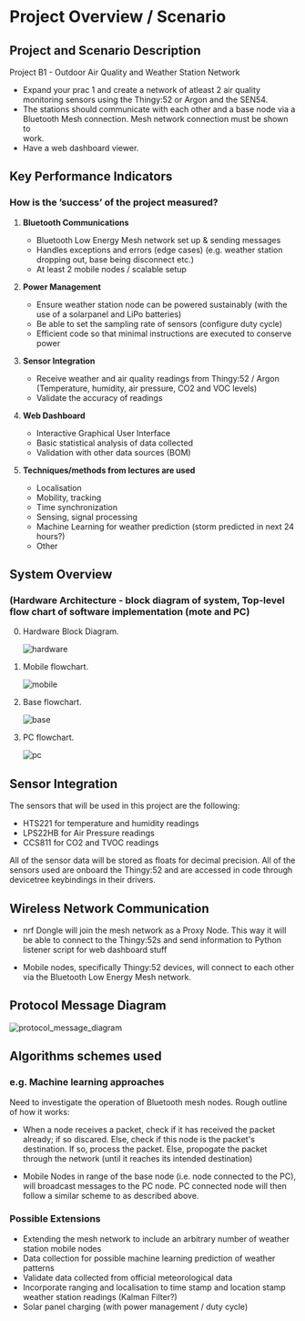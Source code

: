 # Project Overview / Scenario

## Project and Scenario Description 

Project B1 - Outdoor Air Quality and Weather Station Network 
* Expand	your	prac 1	and	create	a	network	of atleast	2 air	quality	
monitoring	sensors	using	the	Thingy:52 or	Argon and	the	SEN54.
*  The	stations	should	communicate	with	each	other	and	a	base	node	via	a	
Bluetooth	Mesh	connection. Mesh	network	connection	must	be	shown	to	
work.
* Have	a	web	dashboard	viewer.

## Key Performance Indicators
### How is the ’success’ of the project measured?

1.  **Bluetooth Communications**
    - Bluetooth Low Energy Mesh network set up & sending messages
    - Handles exceptions and errors (edge cases) (e.g. weather station dropping out, base being disconnect etc.)
    - At least 2 mobile nodes / scalable setup
2.  **Power Management**
    - Ensure weather station node can be powered sustainably (with the use of a solarpanel and LiPo batteries)
    - Be able to set the sampling rate of sensors (configure duty cycle)
    - Efficient code so that minimal instructions are executed to conserve power
3.  **Sensor Integration**
    - Receive weather and air quality readings from Thingy:52 / Argon (Temperature, humidity, air pressure, CO2 and VOC levels)
    - Validate the accuracy of readings
4.  **Web Dashboard**
    - Interactive Graphical User Interface
    - Basic statistical analysis of data collected
    - Validation with other data sources (BOM)
    
5.  **Techniques/methods from lectures are used**
    - Localisation
    - Mobility, tracking
    - Time synchronization
    - Sensing, signal processing
    - Machine Learning for weather prediction (storm predicted in next 24 hours?)
    - Other 

## System Overview
### (Hardware Architecture - block diagram of system, Top-level flow chart of software implementation (mote and PC)

0. Hardware Block Diagram. 

    ![hardware](img/mobile_block.drawio.png)
    

1. Mobile flowchart. 

    ![mobile](img/mobile_flowchart.drawio.png)
    
2. Base flowchart. 
    
    ![base](img/base_flowchart.drawio.png)
    
    
3. PC flowchart. 

    ![pc](img/pc_flowchart.drawio.png)
    
    


## Sensor Integration 
The sensors that will be used in this project are the following: 
* HTS221 for temperature and humidity readings
* LPS22HB for Air Pressure readings
* CCS811 for CO2 and TVOC readings 

All of the sensor data will be stored as floats for decimal precision. All of the sensors used are onboard the Thingy:52 and are accessed in code through devicetree keybindings in their drivers. 

## Wireless Network Communication

* nrf Dongle will join the mesh network as a Proxy Node. This way it will be able to connect to the Thingy:52s and send information to Python listener script for web dashboard stuff 

* Mobile nodes, specifically Thingy:52 devices, will connect to each other via the Bluetooth Low Energy Mesh network. 

## Protocol Message Diagram

![protocol_message_diagram](img/protocol_message_diagram.png)

## Algorithms schemes used
### e.g. Machine learning approaches

Need to investigate the operation of Bluetooth mesh nodes. Rough outline of how it works: 

* When a node receives a packet, check if it has received the packet already; if so discared. Else, check if this node is the packet's destination. If so, process the packet. Else, propogate the packet through the network (until it reaches its intended destination)

* Mobile Nodes in range of the base node (i.e. node connected to the PC), will broadcast messages to the PC node. PC connected node will then follow a similar scheme to as described above. 



### Possible Extensions

* Extending the mesh network to include an arbitrary number of weather station mobile nodes 
* Data collection for possible machine learning prediction of weather patterns
* Validate data collected from official meteorological data 
* Incorporate ranging and localisation to time stamp and location stamp weather station readings (Kalman Filter?)
* Solar panel charging (with power management / duty cycle)
